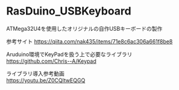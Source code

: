 # RasDuino_USBKeyboard
ATMega32U4を使用したオリジナルの自作USBキーボードの製作

参考サイト
https://qiita.com/nak435/items/71e8c6ac306a661f8be8

Aruduino環境でKeyPadを扱う上で必要なライブラリ<br>
https://github.com/Chris--A/Keypad

ライブラリ導入参考動画<br>
https://youtu.be/Z0CQltwEQGQ
